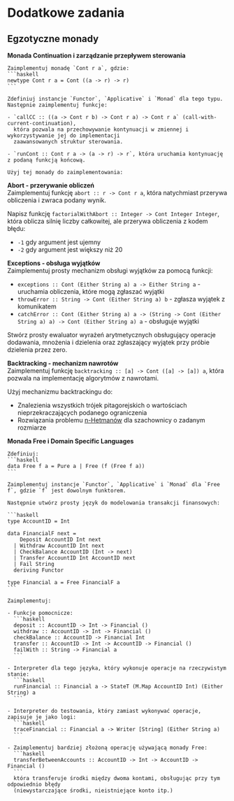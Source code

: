 # Dodatkowe zadania

## Egzotyczne monady

**Monada Continuation i zarządzanie przepływem sterowania**  

    Zaimplementuj monadę `Cont r a`, gdzie:
    ```haskell
    newtype Cont r a = Cont ((a -> r) -> r)
    ```
    
    Zdefiniuj instancje `Functor`, `Applicative` i `Monad` dla tego typu. Następnie zaimplementuj funkcje:
    
    - `callCC :: ((a -> Cont r b) -> Cont r a) -> Cont r a` (call-with-current-continuation), 
      która pozwala na przechowywanie kontynuacji w zmiennej i wykorzystywanie jej do implementacji 
      zaawansowanych struktur sterowania.
    
    - `runCont :: Cont r a -> (a -> r) -> r`, która uruchamia kontynuację z podaną funkcją końcową.
    
    Użyj tej monady do zaimplementowania:

   **Abort - przerywanie obliczeń**  
   Zaimplementuj funkcję `abort :: r -> Cont r a`, która natychmiast przerywa obliczenia i zwraca podany wynik.
   
   Napisz funkcję `factorialWithAbort :: Integer -> Cont Integer Integer`, która oblicza silnię liczby całkowitej, ale przerywa obliczenia z kodem błędu:
   * `-1` gdy argument jest ujemny
   * `-2` gdy argument jest większy niż 20

   **Exceptions - obsługa wyjątków**  
   Zaimplementuj prosty mechanizm obsługi wyjątków za pomocą funkcji:
   * `exceptions :: Cont (Either String a) a -> Either String a` - uruchamia obliczenia, które mogą zgłaszać wyjątki
   * `throwError :: String -> Cont (Either String a) b` - zgłasza wyjątek z komunikatem
   * `catchError :: Cont (Either String a) a -> (String -> Cont (Either String a) a) -> Cont (Either String a) a` - obsługuje wyjątki

   Stwórz prosty ewaluator wyrażeń arytmetycznych obsługujący operacje dodawania, mnożenia i dzielenia oraz zgłaszający wyjątek przy próbie dzielenia przez zero.

   **Backtracking - mechanizm nawrotów**  
   Zaimplementuj funkcję `backtracking :: [a] -> Cont ([a] -> [a]) a`, która pozwala na implementację algorytmów z nawrotami.

   Użyj mechanizmu backtrackingu do:
   * Znalezienia wszystkich trójek pitagorejskich o wartościach nieprzekraczających podanego ograniczenia 
   * Rozwiązania problemu [n-Hetmanów](https://pl.wikipedia.org/wiki/Problem_ośmiu_hetmanów) dla szachownicy o zadanym rozmiarze

   

**Monada Free i Domain Specific Languages**  

    Zdefiniuj:
    ```haskell
    data Free f a = Pure a | Free (f (Free f a))
    ```
    
    Zaimplementuj instancje `Functor`, `Applicative` i `Monad` dla `Free f`, gdzie `f` jest dowolnym funktorem.
    
    Następnie utwórz prosty język do modelowania transakcji finansowych:
    
    ```haskell
    type AccountID = Int 

    data FinancialF next = 
        Deposit AccountID Int next 
      | Withdraw AccountID Int next 
      | CheckBalance AccountID (Int -> next)
      | Transfer AccountID Int AccountID next
      | Fail String
      deriving Functor
    
    type Financial a = Free FinancialF a
    ```
    
    Zaimplementuj:
    
    - Funkcje pomocnicze: 
      ```haskell
      deposit :: AccountID -> Int -> Financial ()
      withdraw :: AccountID -> Int -> Financial ()
      checkBalance :: AccountID -> Financial Int
      transfer :: AccountID -> Int -> AccountID -> Financial ()
      failWith :: String -> Financial a
      ```
    
    - Interpreter dla tego języka, który wykonuje operacje na rzeczywistym stanie:
      ```haskell
      runFinancial :: Financial a -> StateT (M.Map AccountID Int) (Either String) a
      ```
    
    - Interpreter do testowania, który zamiast wykonywać operacje, zapisuje je jako logi:
      ```haskell
      traceFinancial :: Financial a -> Writer [String] (Either String a)
      ```
    
    - Zaimplementuj bardziej złożoną operację używającą monady Free:
      ```haskell
      transferBetweenAccounts :: AccountID -> Int -> AccountID -> Financial ()
      ```
      która transferuje środki między dwoma kontami, obsługując przy tym odpowiednio błędy 
      (niewystarczające środki, nieistniejące konto itp.)
